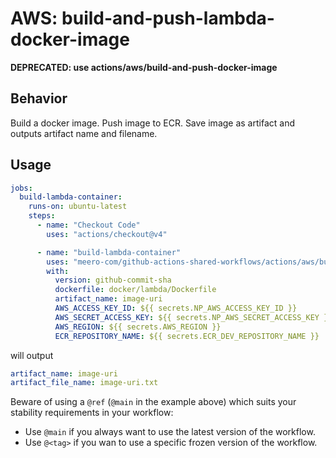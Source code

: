 # AWS: build-and-push-lambda-docker-image

**DEPRECATED: use actions/aws/build-and-push-docker-image**

## Behavior

Build a docker image.
Push image to ECR.
Save image as artifact and outputs artifact name and filename.

## Usage

```yaml
jobs:
  build-lambda-container:
    runs-on: ubuntu-latest
    steps:
      - name: "Checkout Code"
        uses: "actions/checkout@v4"

      - name: "build-lambda-container"
        uses: "meero-com/github-actions-shared-workflows/actions/aws/build-and-push-lambda-docker-image@main"
        with:
          version: github-commit-sha
          dockerfile: docker/lambda/Dockerfile
          artifact_name: image-uri
          AWS_ACCESS_KEY_ID: ${{ secrets.NP_AWS_ACCESS_KEY_ID }}
          AWS_SECRET_ACCESS_KEY: ${{ secrets.NP_AWS_SECRET_ACCESS_KEY }}
          AWS_REGION: ${{ secrets.AWS_REGION }}
          ECR_REPOSITORY_NAME: ${{ secrets.ECR_DEV_REPOSITORY_NAME }}
```

will output
```yaml
artifact_name: image-uri
artifact_file_name: image-uri.txt
```

Beware of using a `@ref` (`@main` in the example above) which suits your stability requirements in your workflow:

* Use `@main` if you always want to use the latest version of the workflow.
* Use `@<tag>` if you wan to use a specific frozen version of the workflow.
